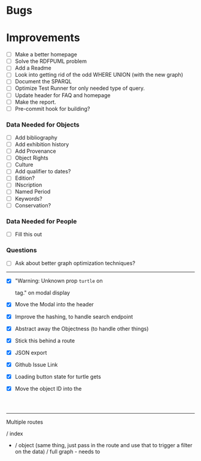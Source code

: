 # Bugs

# Improvements

* [ ] Make a better homepage
* [ ] Solve the RDFPUML problem
* [ ] Add a Readme
* [ ] Look into getting rid of the odd WHERE UNION (with the new graph)
* [ ] Document the SPARQL
* [ ] Optimize Test Runner for only needed type of query.
* [ ] Update header for FAQ and homepage
* [ ] Make the report.
* [ ] Pre-commit hook for building?

### Data Needed for Objects

* [ ] Add bibliography
* [ ] Add exhibition history
* [ ] Add Provenance
* [ ] Object Rights
* [ ] Culture
* [ ] Add qualifier to dates?
* [ ] Edition?
* [ ] INscription
* [ ] Named Period
* [ ] Keywords?
* [ ] Conservation?

### Data Needed for People

* [ ] Fill this out

### Questions

* [ ] Ask about better graph optimization techniques?

---

* [X] "Warning: Unknown prop `turtle` on <div> tag." on modal display
* [X] Move the Modal into the header
* [X] Improve the hashing, to handle search endpoint
* [X] Abstract away the Objectness (to handle other things)
* [X] Stick this behind a route
* [X] JSON export
* [X] Github Issue Link
* [X] Loading button state for turtle gets
* [X] Move the object ID into the <header></header>


---

Multiple routes

/ index
- / object (same thing, just pass in the route and use that to trigger a filter on the data)
  / full graph - needs to 